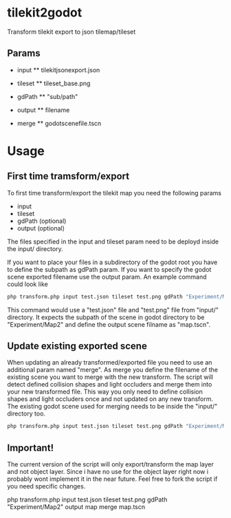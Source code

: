 # tilekit2godot
Transform tilekit export to json tilemap/tileset


## Params
* input 
** tilekitjsonexport.json

* tileset
** tileset_base.png

* gdPath
** "sub/path"

* output
** filename

* merge
** godotscenefile.tscn


# Usage
## First time tramsform/export 
To first time transform/export the tilekit map you need the following params
* input
* tileset
* gdPath (optional)
* output (optional)

The files specified in the input and tileset param need to be deployd inside the input/ directory.

If you want to place your files in a subdirectory of the godot root you have to define the subpath as gdPath param.
If you want to specify the godot scene exported filename use the output param. 
An example command could look like

```bash
php transform.php input test.json tileset test.png gdPath "Experiment/Map2" output map 
```

This command would use a "test.json" file and "test.png" file from "input/" directory. It expects the subpath of the scene in godot directory to be "Experiment/Map2" and define the output scene filname as "map.tscn".


## Update existing exported scene
When updating an already transformed/exported file you need to use an additional param named "merge". As merge you define the filename of the existing scene you want to merge with the new transform. The script will detect defined collision shapes and light occluders and merge them into your new transformed file. This way you only need to define collision shapes and light occluders once and not updated on any new transform. The existing godot scene used for merging needs to be inside the "input/" directory too.


```bash
php transform.php input test.json tileset test.png gdPath "Experiment/Map2" output map merge map.tscn
```

## Important!
The current version of the script will only export/transform the map layer and not object layer. Since i have no use for the object layer right now i probably wont implement it in the near future. Feel free to fork the script if you need specific changes.






php transform.php input test.json tileset test.png gdPath "Experiment/Map2" output map merge map.tscn
